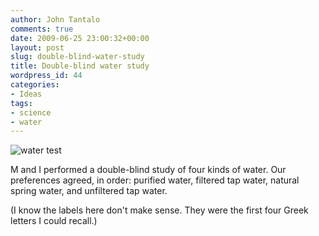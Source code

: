 ```yaml
---
author: John Tantalo
comments: true
date: 2009-06-25 23:00:32+00:00
layout: post
slug: double-blind-water-study
title: Double-blind water study
wordpress_id: 44
categories:
- Ideas
tags:
- science
- water
---
```


![water test](http://www.johntantalo.com/blog/wp-content/uploads/2009/06/img_0184-300x225.jpg)

M and I performed a double-blind study of four kinds of water. Our preferences agreed, in order: purified water, filtered tap water, natural spring water, and unfiltered tap water.

(I know the labels here don't make sense. They were the first four Greek letters I could recall.)
